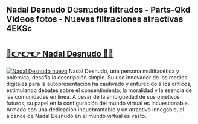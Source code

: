 ## Nadal Desnudo D𝚎sn𝚞dos filtr𝚊dos - Parts-Qkd Vid𝚎os f𝚘tos - N𝚞evas filtr𝚊ciones atr𝚊ctivas 4EKSc

# <h2><a href="http://mbc8fwl.tromn.icu/?c=Nadal+Desnudo">🔗👉👉👉 Nadal Desnudo 🔗🔗</a></h2>

[![Nadal Desnudo nuevo](https://i.imgur.com/pEAQMta.gif)](http://mbc8fwl.tromn.icu/?c=Nadal+Desnudo)
Nadal Desnudo, una persona multifacética y polémica, desafía la descripción simple. Su uso innovador de los medios digitales para la autopresentación ha cautivado y enfurecido a los críticos, estimulando debates sobre el consentimiento, la moralidad y la esencia de las comunidades en línea. A pesar de la ambigüedad de sus objetivos futuros, su papel en la configuración del mundo virtual es incuestionable. Armado con una dedicación inquebrantable y un atractivo innegable, el alcance de Nadal Desnudo en el mundo virtual es vasto.
